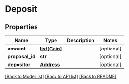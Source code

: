 # Deposit

## Properties
Name | Type | Description | Notes
------------ | ------------- | ------------- | -------------
**amount** | [**list[Coin]**](Coin.md) |  | [optional] 
**proposal_id** | **str** |  | [optional] 
**depositor** | [**Address**](Address.md) |  | [optional] 

[[Back to Model list]](../README.md#documentation-for-models) [[Back to API list]](../README.md#documentation-for-api-endpoints) [[Back to README]](../README.md)


